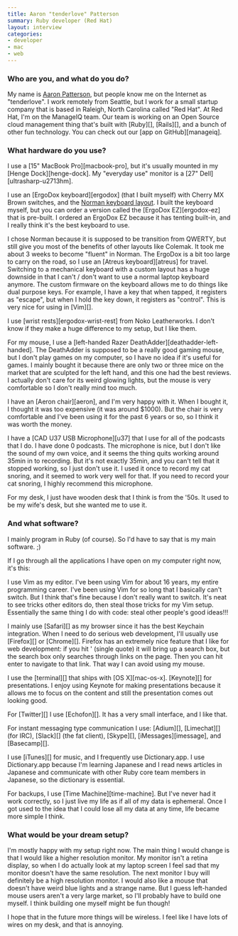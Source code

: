 ```yaml
---
title: Aaron "tenderlove" Patterson
summary: Ruby developer (Red Hat)
layout: interview
categories:
- developer
- mac
- web
---
```


### Who are you, and what do you do?

My name is [Aaron Patterson](http://tenderlovemaking.com/ "Aaron's website."), but people know me on the Internet as "tenderlove". I work remotely from Seattle, but I work for a small startup company that is based in Raleigh, North Carolina called "Red Hat". At Red Hat, I'm on the ManageIQ team. Our team is working on an Open Source cloud management thing that's built with [Ruby][], [Rails][], and a bunch of other fun technology. You can check out our [app on GitHub][manageiq].

### What hardware do you use?

I use a [15" MacBook Pro][macbook-pro], but it's usually mounted in my [Henge Dock][henge-dock]. My "everyday use" monitor is a [27" Dell][ultrasharp-u2713hm].

I use an [ErgoDox keyboard][ergodox] (that I built myself) with Cherry MX Brown switches, and the [Norman keyboard layout](https://normanlayout.info/ "A keyboard layout."). I built the keyboard myself, but you can order a version called the [ErgoDox EZ][ergodox-ez] that is pre-built. I ordered an ErgoDox EZ because it has tenting built-in, and I really think it's the best keyboard to use.

I chose Norman because it is supposed to be transition from QWERTY, but still give you most of the benefits of other layouts like Colemak. It took me about 3 weeks to become "fluent" in Norman. The ErgoDox is a bit too large to carry on the road, so I use an [Atreus keyboard][atreus] for travel. Switching to a mechanical keyboard with a custom layout has a huge downside in that I can't / don't want to use a normal laptop keyboard anymore. The custom firmware on the keyboard allows me to do things like dual purpose keys. For example, I have a key that when tapped, it registers as "escape", but when I hold the key down, it registers as "control". This is very nice for using in [Vim][].

I use [wrist rests][ergodox-wrist-rest] from Noko Leatherworks. I don't know if they make a huge difference to my setup, but I like them.

For my mouse, I use a [left-handed Razer DeathAdder][deathadder-left-handed]. The DeathAdder is supposed to be a really good gaming mouse, but I don't play games on my computer, so I have no idea if it's useful for games. I mainly bought it because there are only two or three mice on the market that are sculpted for the left hand, and this one had the best reviews. I actually don't care for its weird glowing lights, but the mouse is very comfortable so I don't really mind too much.

I have an [Aeron chair][aeron], and I'm very happy with it. When I bought it, I thought it was too expensive (it was around $1000). But the chair is very comfortable and I've been using it for the past 6 years or so, so I think it was worth the money.

I have a [CAD U37 USB Microphone][u37] that I use for all of the podcasts that I do. I have done 0 podcasts. The microphone is nice, but I don't like the sound of my own voice, and it seems the thing quits working around 35min in to recording. But it's not exactly 35min, and you can't tell that it stopped working, so I just don't use it. I used it once to record my cat snoring, and it seemed to work very well for that. If you need to record your cat snoring, I highly recommend this microphone.

For my desk, I just have wooden desk that I think is from the '50s. It used to be my wife's desk, but she wanted me to use it.

### And what software?

I mainly program in Ruby (of course). So I'd have to say that is my main software. ;)

If I go through all the applications I have open on my computer right now, it's this:

I use Vim as my editor. I've been using Vim for about 16 years, my entire programming career. I've been using Vim for so long that I basically can't switch. But I think that's fine because I don't really want to switch. It's neat to see tricks other editors do, then steal those tricks for my Vim setup. Essentially the same thing I do with code: steal other people's good ideas!!!

I mainly use [Safari][] as my browser since it has the best Keychain integration. When I need to do serious web development, I'll usually use [Firefox][] or [Chrome][]. Firefox has an extremely nice feature that I like for web development: if you hit ' (single quote) it will bring up a search box, but the search box only searches through links on the page. Then you can hit enter to navigate to that link. That way I can avoid using my mouse.

I use the [terminal][] that ships with [OS X][mac-os-x]. [Keynote][] for presentations. I enjoy using Keynote for making presentations because it allows me to focus on the content and still the presentation comes out looking good.

For [Twitter][] I use [Echofon][]. It has a very small interface, and I like that.

For instant messaging type communication I use: [Adium][], [Limechat][] (for IRC), [Slack][] (the fat client), [Skype][], [iMessages][imessage], and [Basecamp][].

I use [iTunes][] for music, and I frequently use Dictionary.app. I use Dictionary.app because I'm learning Japanese and I read news articles in Japanese and communicate with other Ruby core team members in Japanese, so the dictionary is essential.

For backups, I use [Time Machine][time-machine]. But I've never had it work correctly, so I just live my life as if all of my data is ephemeral. Once I got used to the idea that I could lose all my data at any time, life became more simple I think.

### What would be your dream setup?

I'm mostly happy with my setup right now. The main thing I would change is that I would like a higher resolution monitor. My monitor isn't a retina display, so when I do actually look at my laptop screen I feel sad that my monitor doesn't have the same resolution. The next monitor I buy will definitely be a high resolution monitor. I would also like a mouse that doesn't have weird blue lights and a strange name. But I guess left-handed mouse users aren't a very large market, so I'll probably have to build one myself. I think building one myself might be fun though!

I hope that in the future more things will be wireless. I feel like I have lots of wires on my desk, and that is annoying.